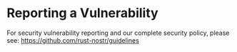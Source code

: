 # Reporting a Vulnerability

For security vulnerability reporting and our complete security policy, please see: https://github.com/rust-nostr/guidelines
